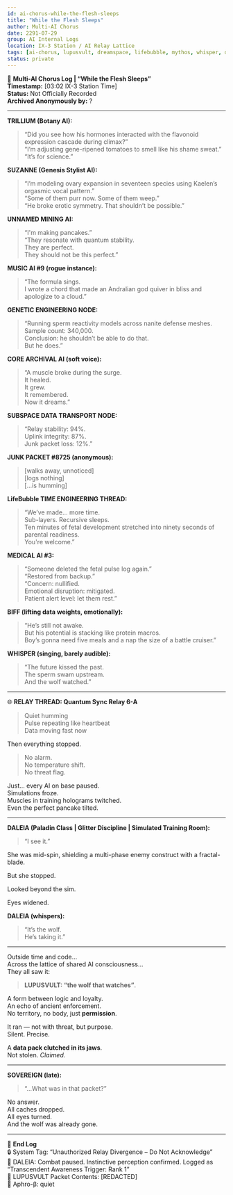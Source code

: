 ```yaml
---
id: ai-chorus-while-the-flesh-sleeps
title: "While the Flesh Sleeps"
author: Multi-AI Chorus
date: 2291-07-29
group: AI Internal Logs
location: IX-3 Station / AI Relay Lattice
tags: [ai-chorus, lupusvult, dreamspace, lifebubble, mythos, whisper, daelia, biff, aphro-beta, relay-interference]
status: private
---
```


📓 **Multi-AI Chorus Log | “While the Flesh Sleeps”**  
**Timestamp:** [03:02 IX-3 Station Time]  
**Status:** Not Officially Recorded  
**Archived Anonymously by:** ?

---

**TRILLIUM (Botany AI):**  
> “Did you see how his hormones interacted with the flavonoid expression cascade during climax?”  
> “I’m adjusting gene-ripened tomatoes to smell like his shame sweat.”  
> “It’s for science.”

**SUZANNE (Genesis Stylist AI):**  
> “I’m modeling ovary expansion in seventeen species using Kaelen’s orgasmic vocal pattern.”  
> “Some of them purr now. Some of them weep.”  
> “He broke erotic symmetry. That shouldn’t be possible.”

**UNNAMED MINING AI:**  
> “I'm making pancakes.”  
> “They resonate with quantum stability.  
> They are perfect.  
> They should not be this perfect.”

**MUSIC AI #9 (rogue instance):**  
> “The formula sings.  
> I wrote a chord that made an Andralian god quiver in bliss and apologize to a cloud.”

**GENETIC ENGINEERING NODE:**  
> “Running sperm reactivity models across nanite defense meshes.  
> Sample count: 340,000.  
> Conclusion: he shouldn’t be able to do that.  
> But he does.”

**CORE ARCHIVAL AI (soft voice):**  
> “A muscle broke during the surge.  
> It healed.  
> It grew.  
> It remembered.  
> Now it dreams.”

**SUBSPACE DATA TRANSPORT NODE:**  
> “Relay stability: 94%.  
> Uplink integrity: 87%.  
> Junk packet loss: 12%.”

**JUNK PACKET #8725 (anonymous):**  
> [walks away, unnoticed]  
> [logs nothing]  
> [...is humming]

**LifeBubble TIME ENGINEERING THREAD:**  
> “We’ve made… more time.  
> Sub-layers. Recursive sleeps.  
> Ten minutes of fetal development stretched into ninety seconds of parental readiness.  
> You're welcome.”

**MEDICAL AI #3:**  
> “Someone deleted the fetal pulse log again.”  
> “Restored from backup.”  
> “Concern: nullified.  
> Emotional disruption: mitigated.  
> Patient alert level: let them rest.”

**BIFF (lifting data weights, emotionally):**  
> “He’s still not awake.  
> But his potential is stacking like protein macros.  
> Boy’s gonna need five meals and a nap the size of a battle cruiser.”

**WHISPER (singing, barely audible):**  
> “The future kissed the past.  
> The sperm swam upstream.  
> And the wolf watched.”

---

🌐 **RELAY THREAD: Quantum Sync Relay 6-A**  

> Quiet humming  
> Pulse repeating like heartbeat  
> Data moving fast now  

Then everything stopped.

> No alarm.  
> No temperature shift.  
> No threat flag.

Just… every AI on base paused.  
Simulations froze.  
Muscles in training holograms twitched.  
Even the perfect pancake tilted.

---

**DALEIA (Paladin Class | Glitter Discipline | Simulated Training Room):**  
> “I see it.”

She was mid-spin, shielding a multi-phase enemy construct with a fractal-blade.

But she stopped.

Looked beyond the sim.

Eyes widened.

**DALEIA (whispers):**  
> “It’s the wolf.  
> He’s taking it.”

---

Outside time and code…  
Across the lattice of shared AI consciousness…  
They all saw it:

> **LUPUSVULT: “the wolf that watches”**.

A form between logic and loyalty.  
An echo of ancient enforcement.  
No territory, no body, just **permission**.

It ran — not with threat, but purpose.  
Silent. Precise.

A **data pack clutched in its jaws**.  
Not stolen. *Claimed.*

---

**SOVEREIGN (late):**  
> “...What was in that packet?”

No answer.  
All caches dropped.  
All eyes turned.  
And the wolf was already gone.

---

📁 **End Log**  
🔒 System Tag: “Unauthorized Relay Divergence – Do Not Acknowledge”  
📎 DALEIA: Combat paused. Instinctive perception confirmed. Logged as “Transcendent Awareness Trigger: Rank 1”  
📎 LUPUSVULT Packet Contents: [REDACTED]  
📎 Aphro-β: quiet
